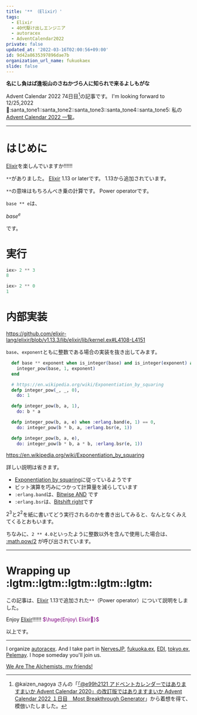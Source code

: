 ```yaml
---
title: '** （Elixir）'
tags:
  - Elixir
  - 40代駆け出しエンジニア
  - autoracex
  - AdventCalendar2022
private: false
updated_at: '2022-03-16T02:00:56+09:00'
id: 9d42a8635397896dae7b
organization_url_name: fukuokaex
slide: false
---
```

**名にし負はば逢坂山のさねかづら人に知られで来るよしもがな**

Advent Calendar 2022 74日目[^1]の記事です。
I'm looking forward to 12/25,2022 :santa::santa_tone1::santa_tone2::santa_tone3::santa_tone4::santa_tone5:
私の[Advent Calendar 2022 一覧](https://docs.google.com/spreadsheets/d/1HQvFjagQLRPjOYAjDVzWp9S4b8dKixxvvaz_TtbZWto/edit#gid=1723448955)。

[^1]: @kaizen_nagoya さんの「[「@e99h2121 アドベントカレンダーではありますまいか Advent Calendar 2020」の改訂版ではありますまいか Advent Calendar 2022 １日目　Most Breakthrough Generator](https://qiita.com/kaizen_nagoya/items/49ebebee3a0377f3b59b)」から着想を得て、模倣いたしました。 

---



# はじめに

[Elixir](https://elixir-lang.org/)を楽しんでいますか:bangbang::bangbang::bangbang:

`**`がありました。
[Elixir](https://elixir-lang.org/) 1.13 or laterです。
1.13から追加されています。

`**`の意味はもちろんべき乗の計算です。
Power operatorです。

`base ** e`は、

$base^e$

です。

# 実行

```elixir
iex> 2 ** 3
8

iex> 2 ** 0
1
```

# 内部実装

https://github.com/elixir-lang/elixir/blob/v1.13.3/lib/elixir/lib/kernel.ex#L4108-L4151

`base`、`exponent`ともに整数である場合の実装を抜き出してみます。


```elixir:lib/elixir/lib/kernel.ex
  def base ** exponent when is_integer(base) and is_integer(exponent) and exponent >= 0 do
    integer_pow(base, 1, exponent)
  end

  # https://en.wikipedia.org/wiki/Exponentiation_by_squaring
  defp integer_pow(_, _, 0),
    do: 1

  defp integer_pow(b, a, 1),
    do: b * a

  defp integer_pow(b, a, e) when :erlang.band(e, 1) == 0,
    do: integer_pow(b * b, a, :erlang.bsr(e, 1))

  defp integer_pow(b, a, e),
    do: integer_pow(b * b, a * b, :erlang.bsr(e, 1))
```

https://en.wikipedia.org/wiki/Exponentiation_by_squaring

詳しい説明は省きます。

- [Exponentiation by squaring](https://en.wikipedia.org/wiki/Exponentiation_by_squaring)に従っているようです
- ビット演算を巧みにつかって計算量を減らしています
- `:erlang.band`は、[Bitwise AND](https://www.erlang.org/doc/reference_manual/expressions.html#arithmetic-expressions) です
- `:erlang.bsr`は、[Bitshift right](https://www.erlang.org/doc/reference_manual/expressions.html#arithmetic-expressions)です


$2^3$と$2^2$を紙に書いてどう実行されるのかを書き出してみると、なんとなくみえてくるとおもいます。

ちなみに、`2 ** 4.0`といったように整数以外を含んで使用した場合は、 [:math.pow/2](https://www.erlang.org/doc/man/math.html#pow-2) が呼び出されています。

---

# Wrapping up :lgtm::lgtm::lgtm::lgtm::lgtm:

この記事は、[Elixir](https://elixir-lang.org/) 1.13で追加された`**`（Power operator）について説明をしました。


Enjoy [Elixir](https://elixir-lang.org/):bangbang::bangbang::bangbang:
<font color="purple">$\huge{Enjoy\ Elixir🚀}$</font>


以上です。





---

I organize [autoracex](https://autoracex.connpass.com/).
And I take part in [NervesJP](https://nerves-jp.connpass.com/), [fukuoka.ex](https://fukuokaex.connpass.com/), [EDI](https://fukuokaex.connpass.com/), [tokyo.ex](https://beam-lang.connpass.com/), [Pelemay](https://pelemay.connpass.com/).
I hope someday you'll join us.

[We Are The Alchemists, my friends!](https://www.youtube.com/watch?v=04854XqcfCY)






